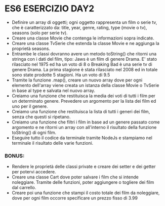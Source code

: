 # ES6 ESERCIZIO DAY2

- Definire un array di oggetti; ogni oggetto rappresenta un film o serie tv, che è caratterizzato da: title, year, genre, rating, type (movie o tv), seasons (solo per serie tv).
- Creare una classe Movie che contenga le informazioni sopra indicate.
- Creare una classe TvSerie che estenda la classe Movie e ne aggiunga la proprietà seasons.
- Entrambe le classi dovranno avere un metodo toString() che ritorni una stringa con i dati del film, tipo: Jaws è un film di genere Drama. E' stato rilasciato nel 1975 ed ha un voto di 8 o Breaking Bad è una serie tv di genere Drama. La prima stagione è stata rilasciato nel 2008 ed in totale sono state prodotte 5 stagioni. Ha un voto di 9.5
- Tramite la funzione .map(), creare un nuovo array dove per ogni elemento dell'array viene creata un istanza della classe Movie o TvSerie in base al type e salvata nel nuovo array.
- Creiamo una funzione che restituisca la media dei voti di tutti i film per un determinato genere. Prevedere un argomento per la lista dei film ed uno per il genere.
- Creiamo una funzione che restituisca la lista di tutti i generi dei film, senza che questi si ripetano.
- Creiamo una funzione che filtri i film in base ad un genere passato come argomento e ne ritorni un array con all'interno il risultato della funzione toString() di ogni film.
- Eseguire tutto il codice da terminale tramite NodeJs e stampiamo nel terminale il risultato delle varie funzioni.

### BONUS:

- Rendere le proprietà delle classi private e creare dei setter e dei getter per potervi accedere.
- Creare una classe Cart dove poter salvare i film che si intende noleggiare. Tramite delle funzioni, poter aggiungere o togliere dei film dal carrello.
- Creare poi una funzione che stampi il costo totale dei film da noleggiare, dove per ogni film occorre specificare un prezzo fisso di 3.99

